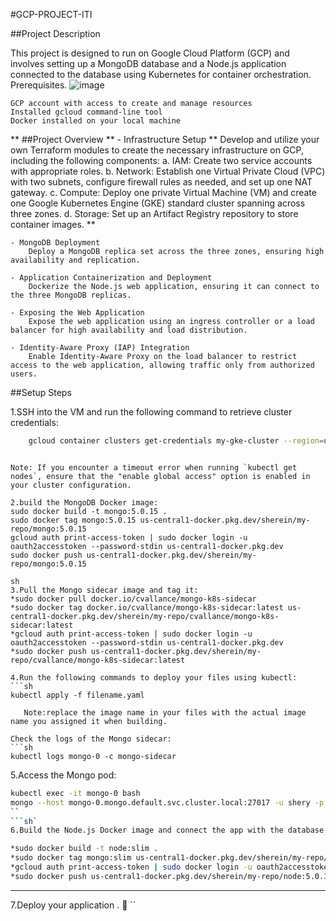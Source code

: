 #GCP-PROJECT-ITI

##Project Description

This project is designed to run on Google Cloud Platform (GCP) and involves setting up a MongoDB database and a Node.js application connected to the database using Kubernetes for container orchestration.
Prerequisites.
![image](https://github.com/shereenm1521/GCP-PROJECT-ITI/assets/140805315/e52a9b62-85a6-4397-89a0-cd7c8bac52df)


    GCP account with access to create and manage resources
    Installed gcloud command-line tool
    Docker installed on your local machine
    
**    ##Project Overview
**
    - Infrastructure Setup
    **
        Develop and utilize your own Terraform modules to create the necessary infrastructure on GCP, including the following components: 
        a. IAM: Create two service accounts with appropriate roles. 
        b. Network: Establish one Virtual Private Cloud (VPC) with two subnets, configure firewall rules as needed, and set up one NAT gateway. 
        c. Compute: Deploy one private Virtual Machine (VM) and create one Google Kubernetes Engine (GKE) standard cluster spanning across three zones. 
        d. Storage: Set up an Artifact Registry repository to store container images.
**

    - MongoDB Deployment
        Deploy a MongoDB replica set across the three zones, ensuring high availability and replication.

    - Application Containerization and Deployment
        Dockerize the Node.js web application, ensuring it can connect to the three MongoDB replicas.

    - Exposing the Web Application
        Expose the web application using an ingress controller or a load balancer for high availability and load distribution.

    - Identity-Aware Proxy (IAP) Integration
        Enable Identity-Aware Proxy on the load balancer to restrict access to the web application, allowing traffic only from authorized users.

##Setup Steps

1.SSH into the VM and run the following command to retrieve cluster credentials:
```sh
    gcloud container clusters get-credentials my-gke-cluster --region=us-central1 --project=sherein
```
```

Note: If you encounter a timeout error when running `kubectl get nodes`, ensure that the "enable global access" option is enabled in your cluster configuration.

2.build the MongoDB Docker image:
sudo docker build -t mongo:5.0.15 .
sudo docker tag mongo:5.0.15 us-central1-docker.pkg.dev/sherein/my-repo/mongo:5.0.15
gcloud auth print-access-token | sudo docker login -u oauth2accesstoken --password-stdin us-central1-docker.pkg.dev
sudo docker push us-central1-docker.pkg.dev/sherein/my-repo/mongo:5.0.15
```
```
sh
3.Pull the Mongo sidecar image and tag it:
*sudo docker pull docker.io/cvallance/mongo-k8s-sidecar
*sudo docker tag docker.io/cvallance/mongo-k8s-sidecar:latest us-central1-docker.pkg.dev/sherein/my-repo/cvallance/mongo-k8s-sidecar:latest
*gcloud auth print-access-token | sudo docker login -u oauth2accesstoken --password-stdin us-central1-docker.pkg.dev
*sudo docker push us-central1-docker.pkg.dev/sherein/my-repo/cvallance/mongo-k8s-sidecar:latest
```


```
4.Run the following commands to deploy your files using kubectl:
```sh
kubectl apply -f filename.yaml 

   Note:replace the image name in your files with the actual image name you assigned it when building.

Check the logs of the Mongo sidecar:
```sh
kubectl logs mongo-0 -c mongo-sidecar
```
5.Access the Mongo pod:
```sh
kubectl exec -it mongo-0 bash
mongo --host mongo-0.mongo.default.svc.cluster.local:27017 -u shery -p 1521 --authenticationDatabase admin
``
```sh`
6.Build the Node.js Docker image and connect the app with the database:

*sudo docker build -t node:slim .
*sudo docker tag mongo:slim us-central1-docker.pkg.dev/sherein/my-repo/mongo:slim 
*gcloud auth print-access-token | sudo docker login -u oauth2accesstoken --password-stdin us-central1-docker.pkg.dev
*sudo docker push us-central1-docker.pkg.dev/sherein/my-repo/node:5.0.15
```
-----------------------
7.Deploy your application . 🙂
``
